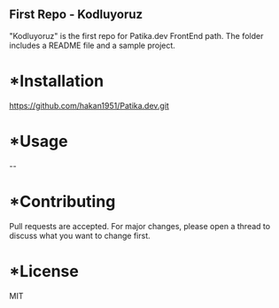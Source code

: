 ## First Repo - Kodluyoruz
"Kodluyoruz" is the first repo for Patika.dev FrontEnd path. The folder includes a README file and a sample project.
# *Installation
https://github.com/hakan1951/Patika.dev.git
# *Usage
--
# *Contributing
Pull requests are accepted. For major changes, please open a thread to discuss what you want to change first.

# *License
MIT